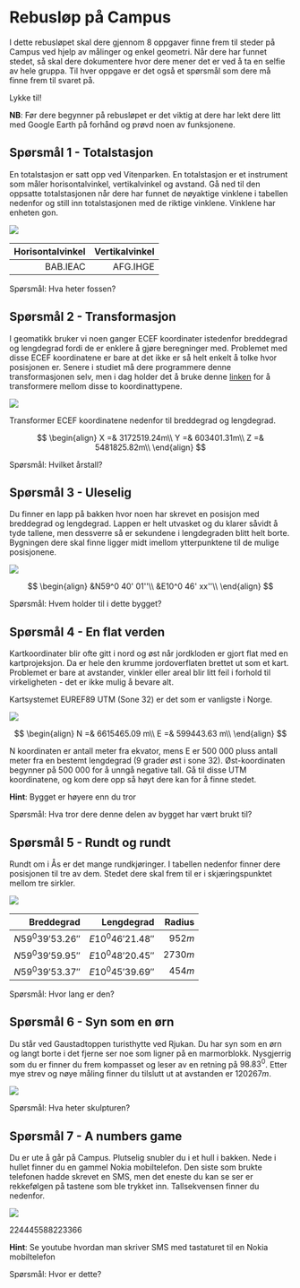 # Rebusløp på Campus

I dette rebusløpet skal dere gjennom 8 oppgaver finne frem til steder på Campus ved hjelp av målinger og enkel geometri. Når dere har funnet stedet, så skal dere dokumentere hvor dere mener det er ved å ta en selfie av hele gruppa. Til hver oppgave er det også et spørsmål som dere må finne frem til svaret på.

Lykke til!

**NB**: Før dere begynner på rebusløpet er det viktig at dere har lekt dere litt med Google Earth på forhånd og prøvd noen av funksjonene.


## Spørsmål 1 - Totalstasjon
En totalstasjon er satt opp ved Vitenparken. En totalstasjon er et instrument som måler horisontalvinkel, vertikalvinkel og avstand. Gå ned til den oppsatte totalstasjonen når dere har funnet de nøyaktige vinklene i tabellen nedenfor og still inn totalstasjonen med de riktige vinklene. Vinklene har enheten gon.

![](../bilder/totalstation.jpg)

Horisontalvinkel|Vertikalvinkel
---:|---:
BAB.IEAC|AFG.IHGE

Spørsmål: Hva heter fossen?


## Spørsmål 2 - Transformasjon
I geomatikk bruker vi noen ganger ECEF koordinater istedenfor breddegrad og lengdegrad fordi de er enklere å gjøre beregninger med. Problemet med disse ECEF koordinatene er bare at det ikke er så helt enkelt å tolke hvor posisjonen er. Senere i studiet må dere programmere denne transformasjonen selv, men i dag  holder det å bruke denne [linken](https://www.sysense.com/products/ecef_lla_converter/index.html) for å transformere mellom disse to koordinattypene.

![](../bilder/coordinates.jpg)

Transformer ECEF koordinatene nedenfor til breddegrad og lengdegrad.

$$
\begin{align}
  X =& 3172519.24m\\
  Y =& 603401.31m\\
  Z =& 5481825.82m\\
\end{align}
$$

Spørsmål: Hvilket årstall?


## Spørsmål 3 - Uleselig
Du finner en lapp på bakken hvor noen har skrevet en posisjon med breddegrad og lengdegrad. Lappen er helt utvasket og du klarer såvidt å tyde tallene, men dessverre så er sekundene i lengdegraden blitt helt borte. Bygningen dere skal finne ligger midt imellom ytterpunktene til de mulige posisjonene.

![](../bilder/note.jpg)

$$
\begin{align}
  &N59^0 40' 01''\\
  &E10^0 46' xx''\\
\end{align}
$$

Spørsmål: Hvem holder til i dette bygget?


## Spørsmål 4 - En flat verden
Kartkoordinater blir ofte gitt i nord og øst når jordkloden er gjort flat med en kartprojeksjon.
Da er hele den krumme jordoverflaten brettet ut som et kart. Problemet er bare at avstander, vinkler eller
areal blir litt feil i forhold til virkeligheten - det er ikke mulig å bevare alt.

Kartsystemet EUREF89 UTM (Sone 32) er det som er vanligste i Norge.

![](../bilder/map_projection.jpg)

$$
\begin{align}
  N =& 6615465.09 m\\
  E =& 599443.63 m\\
\end{align}
$$

N koordinaten er antall meter fra ekvator, mens E er 500 000 pluss antall meter fra en bestemt
lengdegrad (9 grader øst i sone 32). Øst-koordinaten begynner på 500 000 for å unngå
negative tall.
Gå til disse UTM koordinatene, og kom dere opp så høyt dere kan for å finne stedet.

**Hint**: Bygget er høyere enn du tror

Spørsmål: Hva tror dere denne delen av bygget har vært brukt til?


## Spørsmål 5 - Rundt og rundt
Rundt om i Ås er det mange rundkjøringer. I tabellen nedenfor finner dere posisjonen til tre av dem. Stedet dere skal frem til er i skjæringspunktet mellom tre sirkler.

![](../bilder/circles.jpg)

Breddegrad|Lengdegrad|Radius
---:|---:|---:
$N59^0 39' 53.26''$|$E10^0 46' 21.48''$|$952m$
$N59^0 39' 59.95''$|$E10^0 48' 20.45''$|$2730m$
$N59^0 39' 53.37''$|$E10^0 45' 39.69''$|$454m$

Spørsmål: Hvor lang er den?


## Spørsmål 6 - Syn som en ørn
Du står ved Gaustadtoppen turisthytte ved Rjukan. Du har syn som en ørn og langt borte i det fjerne ser noe som ligner på en marmorblokk. Nysgjerrig som du er finner du frem kompasset og leser av en retning på $98.83^0$. Etter mye strev og nøye måling finner du tilslutt ut at avstanden er $120267m$.

![](../bilder/mountain.jpg)

Spørsmål: Hva heter skulpturen?


## Spørsmål 7 - A numbers game
Du er ute å går på Campus. Plutselig snubler du i et hull i bakken. Nede i hullet finner du en gammel Nokia mobiltelefon. Den siste som brukte telefonen hadde skrevet en SMS, men det eneste du kan se ser er rekkefølgen på tastene som ble trykket inn. Tallsekvensen finner du nedenfor.

![](../bilder/nokia.jpg)

$224445588223366$

**Hint**: Se youtube hvordan man skriver SMS med tastaturet til en Nokia mobiltelefon

Spørsmål: Hvor er dette?
